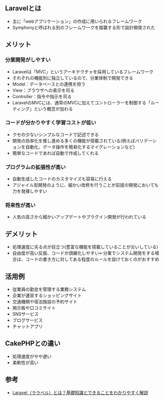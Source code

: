 ## Laravelとは
* 主に「webアプリケーション」の作成に用いられるフレームワーク
* Symphonyと呼ばれる別のフレームワークを踏襲する形で設計開発された

## メリット
### 分業開発がしやすい
* Laravelは「MVC」というアーキテクチャを採用しているフレームワーク
* それぞれの機能別に独立しているので、分業体制で開発できる
* Model：データベースとの連携を担う
* View：ブラウザへの表示を司る
* Controller：指令や指示を司る
* LaravelのMVCには、通常のMVCに加えてコントローラーを制御する「ルーティング」という概念が加わる

### コードが分かりやすく学習コストが低い
* クセの少ないシンプルなコードで記述できる
* 開発の効率化を推し進める多くの機能が搭載されている(例えばバリデーションを自動化、データ操作を簡易化するマイグレーションなど)
* 簡単なコードであれば自動で作成してくれる

### プログラムの拡張性が高い
* 自動生成したコードのカスタマイズも容易に行える
* アジャイル型開発のように、細かい改修を行うことが前提の開発においても力を発揮しやすい

### 将来性が高い
* 人気の高さから細かいアップデートやプラグイン開発が行われている

## デメリット
* 処理速度に劣る点が目立つ(豊富な機能を搭載していることが災いしている)
* 自由度が高い反面、コードが煩雑化しやすい←分業でシステム開発をする場合は、コードの書き方に対してある程度のルールを設けておくのがおすすめ

## 活用例
* 従業員の勤怠を管理する業務システム
* 企業が運営するショッピングサイト
* 交通機関や宿泊施設の予約サイト
* 掲示板や口コミサイト
* SNSサービス
* ブログサービス
* チャットアプリ

## CakePHPとの違い
* 処理速度がやや遅い
* 柔軟性が高い

## 参考
* [Laravel（ララベル）とは？基礎知識とできることをわかりやすく解説](https://hnavi.co.jp/knowledge/blog/laravel/)
